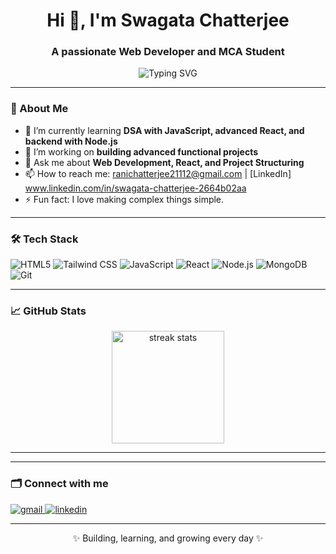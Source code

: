 <h1 align="center">Hi 👋, I'm Swagata Chatterjee </h1>
<h3 align="center">A passionate Web Developer and MCA Student</h3>

<p align="center">
  <img src="https://readme-typing-svg.demolab.com?font=Fira+Code&size=24&pause=1000&color=00BFFF&center=true&vCenter=true&width=435&lines=I+love+building+projects;I+learn+by+cloning+and+building;Open+to+collaboration;Always+learning+new+tech" alt="Typing SVG" />
</p>

---

### 🚀 About Me

- 🌱 I’m currently learning **DSA with JavaScript, advanced React, and backend with Node.js**
- 🔭 I’m working on **building advanced functional projects**
- 💬 Ask me about **Web Development, React, and Project Structuring**
- 📫 How to reach me: ranichatterjee21112@gmail.com | [LinkedIn] www.linkedin.com/in/swagata-chatterjee-2664b02aa
- ⚡ Fun fact: I love making complex things simple.

---

### 🛠️ Tech Stack

![HTML5](https://img.shields.io/badge/HTML5-121212?style=for-the-badge&logo=html5&logoColor=E34F26)
![Tailwind CSS](https://img.shields.io/badge/Tailwind_CSS-121212?style=for-the-badge&logo=tailwind-css&logoColor=38B2AC)
![JavaScript](https://img.shields.io/badge/JavaScript-121212?style=for-the-badge&logo=javascript&logoColor=F7DF1E)
![React](https://img.shields.io/badge/React-121212?style=for-the-badge&logo=react&logoColor=61DAFB)
![Node.js](https://img.shields.io/badge/Node.js-121212?style=for-the-badge&logo=node.js&logoColor=339933)
![MongoDB](https://img.shields.io/badge/MongoDB-121212?style=for-the-badge&logo=mongodb&logoColor=47A248)
![Git](https://img.shields.io/badge/Git-121212?style=for-the-badge&logo=git&logoColor=F05032)

---

### 📈 GitHub Stats

<p align="center">
  
  <img src="https://github-readme-streak-stats.herokuapp.com/?user=YourUsername&theme=tokyonight" height="180" alt="streak stats"/>
</p>


---

---

### 🗂️ Connect with me

<p align="left">
  <a href="mailto:youremail@gmail.com">
    <img src="https://img.shields.io/badge/Gmail-121212?style=for-the-badge&logo=gmail&logoColor=red" alt="gmail">
  </a>
  <a href="YourLinkedInURL">
    <img src="https://img.shields.io/badge/LinkedIn-121212?style=for-the-badge&logo=linkedin&logoColor=0A66C2" alt="linkedin">
  </a>
</p>

---

<p align="center">✨ Building, learning, and growing every day ✨</p>


<!--
**SwagataChatterjee68/SwagataChatterjee68** is a ✨ _special_ ✨ repository because its `README.md` (this file) appears on your GitHub profile.

Here are some ideas to get you started:

- 🔭 I’m currently working on ...
- 🌱 I’m currently learning ...
- 👯 I’m looking to collaborate on ...
- 🤔 I’m looking for help with ...
- 💬 Ask me about ...
- 📫 How to reach me: ...
- 😄 Pronouns: ...
- ⚡ Fun fact: ...
-->
